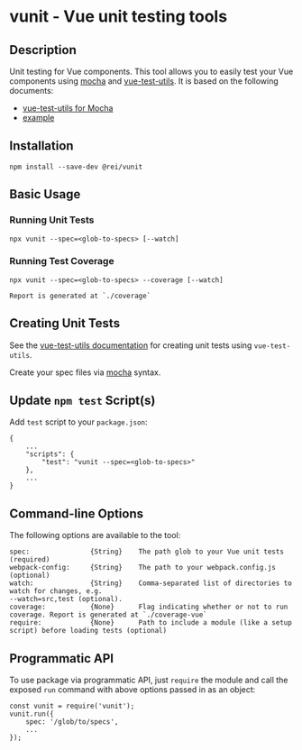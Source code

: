 # vunit - Vue unit testing tools

## Description

Unit testing for Vue components. This tool allows you to easily test your Vue components using
[mocha](https://mochajs.org) and [vue-test-utils](https://vue-test-utils.vuejs.org/). It is based on the following documents:
 * [vue-test-utils
for Mocha](https://vue-test-utils.vuejs.org/guides/testing-single-file-components-with-mocha-webpack.html)
 * [example](https://github.com/vuejs/vue-test-utils-mocha-webpack-example)

## Installation

    npm install --save-dev @rei/vunit

## Basic Usage

### Running Unit Tests

    npx vunit --spec=<glob-to-specs> [--watch]

### Running Test Coverage

    npx vunit --spec=<glob-to-specs> --coverage [--watch]

    Report is generated at `./coverage`

## Creating Unit Tests

See the [vue-test-utils documentation](https://vue-test-utils.vuejs.org/) for creating unit tests
 using `vue-test-utils`.

Create your spec files via [mocha](https://mochajs.org) syntax.

## Update `npm test` Script(s)

Add `test` script to your `package.json`:

    {
        ...
        "scripts": {
            "test": "vunit --spec=<glob-to-specs>"
        },
        ...
    }

## Command-line Options

The following options are available to the tool:

    spec:               {String}    The path glob to your Vue unit tests (required)
    webpack-config:     {String}    The path to your webpack.config.js (optional)
    watch:              {String}    Comma-separated list of directories to watch for changes, e.g.
    --watch=src,test (optional).
    coverage:           {None}      Flag indicating whether or not to run coverage. Report is generated at `./coverage-vue`
    require:            {None}      Path to include a module (like a setup script) before loading tests (optional)

## Programmatic API

To use package via programmatic API, just `require` the module and call the exposed `run` command
 with above options passed in as an object:

    const vunit = require('vunit');
    vunit.run({
        spec: '/glob/to/specs',
        ...
    });
